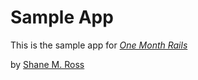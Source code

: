 # Sample App

This is the sample app for
[*One Month Rails*](http://onemonthrails.com)

by [Shane M. Ross](https://www.facebook.com/RossDesign)